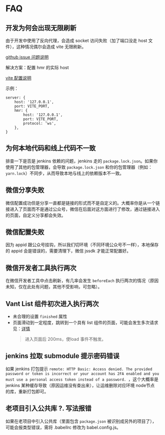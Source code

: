 # FAQ

## 开发为何会出现无限刷新

由于开发中使用了反向代理，会造成 socket 访问失败（加了端口没走 host 文件），这种情况偶尔会造成 vite 无限刷新。

[github issue 问题说明](https://github.com/vitejs/vite/issues/1925)

解决方案：配置 hmr 的实际 host

[vite 配置说明](https://cn.vitejs.dev/config/#server-hmr)


示例：
```
server: {
    host: '127.0.0.1',
    port: VITE_PORT,
    hmr: {
        host: '127.0.0.1',
        port: VITE_PORT,
        protocol: 'ws',
    },
}
```

## 为何本地代码和线上代码不一致

排查一下是否是 jenkins 依赖的问题，jenkins 走的 `package.lock.json`。如果你使用了其他的包管理器，会导致 `package.lock.json` 和你的包管理器（例如：`yarn.lock`）不同步，从而导致本地与线上的依赖版本不一致。

## 微信分享失败

微信配置成功但是分享一直都是链接的形式而不是自定义的。大概率你是从一个链接进入了页面而不是通过公众号，微信在后面对这方面进行了修改，通过链接进入的页面，自定义分享都会失效。

## 微信配置失败

 因为 appid 跟公众号挂钩，所以我们切环境（不同环境公众号不一样），本地保存的 appid 会是错误的，需要清理下，微信 jssdk 才能正常配置好。

## 微信开发者工具执行两次

在微信开发者工具中点击刷新，有几率会发生 `beforeEach` 执行两次的情况（原因未知，仅在此处有问题，其他不受影响，可忽略）。

## Vant List 组件初次进入执行两次

+ 未合理的设置 `finished` 属性
+ 页面滑动到一定程度，跳转到一个具有 list 组件的页面，可能会发生多次请求见：[详情](https://github.com/youzan/vant/issues/7786)
    > 进入页面后 200ms，使load 事件不触发。

## jenkins 拉取 submodule 提示密码错误

如果 jenkins 打包提示 `remote: HTTP Basic: Access denied. The provided password or token is incorrect or your account has 2FA enabled and you must use a personal access token instead of a password. `，这个大概率是 jenkins 某种缓存导致（原因运维没有查出来），让运维删除对应环境 node节点 的库，重新打包即可。

## 老项目引入公共库 ?. 写法报错

如果在老项目中引入公共库（里面包含 `package.json` 被识别成另外的项目了），可能会报类型错误，需将 .babellrc 修改为 babel.config.js。